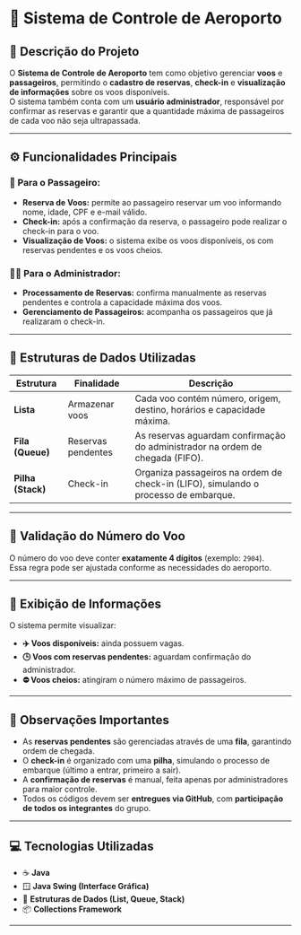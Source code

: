 # 🛫 Sistema de Controle de Aeroporto

## 🧾 Descrição do Projeto
O **Sistema de Controle de Aeroporto** tem como objetivo gerenciar **voos** e **passageiros**, permitindo o **cadastro de reservas**, **check-in** e **visualização de informações** sobre os voos disponíveis.  
O sistema também conta com um **usuário administrador**, responsável por confirmar as reservas e garantir que a quantidade máxima de passageiros de cada voo não seja ultrapassada.

---

## ⚙️ Funcionalidades Principais

### 👤 Para o Passageiro:
- **Reserva de Voos:** permite ao passageiro reservar um voo informando nome, idade, CPF e e-mail válido.  
- **Check-in:** após a confirmação da reserva, o passageiro pode realizar o check-in para o voo.  
- **Visualização de Voos:** o sistema exibe os voos disponíveis, os com reservas pendentes e os voos cheios.  

### 🧑‍💼 Para o Administrador:
- **Processamento de Reservas:** confirma manualmente as reservas pendentes e controla a capacidade máxima dos voos.  
- **Gerenciamento de Passageiros:** acompanha os passageiros que já realizaram o check-in.  

---

## 💾 Estruturas de Dados Utilizadas

| Estrutura | Finalidade | Descrição |
|------------|-------------|-----------|
| **Lista** | Armazenar voos | Cada voo contém número, origem, destino, horários e capacidade máxima. |
| **Fila (Queue)** | Reservas pendentes | As reservas aguardam confirmação do administrador na ordem de chegada (FIFO). |
| **Pilha (Stack)** | Check-in | Organiza passageiros na ordem de check-in (LIFO), simulando o processo de embarque. |

---

## 🔢 Validação do Número do Voo
O número do voo deve conter **exatamente 4 dígitos** (exemplo: `2904`).  
Essa regra pode ser ajustada conforme as necessidades do aeroporto.

---

## 🧳 Exibição de Informações

O sistema permite visualizar:
- **✈️ Voos disponíveis:** ainda possuem vagas.
- **🕒 Voos com reservas pendentes:** aguardam confirmação do administrador.
- **⛔ Voos cheios:** atingiram o número máximo de passageiros.

---

## 🧠 Observações Importantes

- As **reservas pendentes** são gerenciadas através de uma **fila**, garantindo ordem de chegada.
- O **check-in** é organizado com uma **pilha**, simulando o processo de embarque (último a entrar, primeiro a sair).
- A **confirmação de reservas** é manual, feita apenas por administradores para maior controle.
- Todos os códigos devem ser **entregues via GitHub**, com **participação de todos os integrantes** do grupo.

---

## 💻 Tecnologias Utilizadas

- ☕ **Java**
- 🪟 **Java Swing (Interface Gráfica)**
- 🧮 **Estruturas de Dados (List, Queue, Stack)**
- 📦 **Collections Framework**

---



